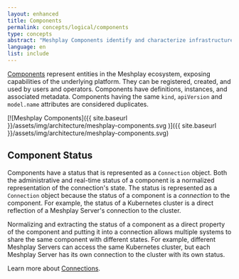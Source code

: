 ```yaml
---
layout: enhanced
title: Components
permalink: concepts/logical/components
type: concepts
abstract: "Meshplay Components identify and characterize infrastructure under management."
language: en
list: include
---
```


[Components](https://github.com/khulnasoft/meshplay/tree/master/server/meshmodel/components) represent entities in the Meshplay ecosystem, exposing capabilities of the underlying platform. They can be registered, created, and used by users and operators. Components have definitions, instances, and associated metadata. Components having the same `kind`, `apiVersion` and `model.name` attributes are considered duplicates.

[![Meshplay Components]({{ site.baseurl }}/assets/img/architecture/meshplay-components.svg
)]({{ site.baseurl }}/assets/img/architecture/meshplay-components.svg)

## Component Status

Components have a status that is represented as a `Connection` object. Both the administrative and real-time status of a component is a normalized representation of the connection's state. The status is represented as a `Connection` object because the status of a component is a *connection* to the component. For example, the status of a Kubernetes cluster is a direct reflection of a Meshplay Server's connection to the cluster.

Normalizing and extracting the status of a component as a direct property of the component and putting it into a connection allows multiple systems to share the same component with different states. For example, different Meshplay Servers can access the same Kubernetes cluster, but each Meshplay Server has its own connection to the cluster with its own status.

Learn more about [Connections](/concepts/logical/connections).
